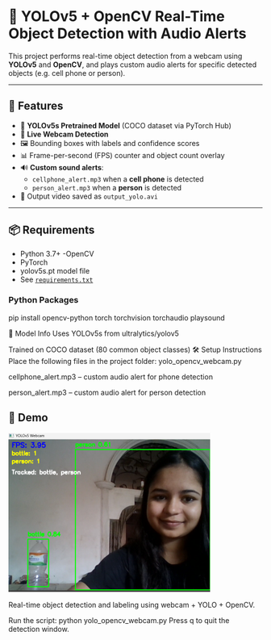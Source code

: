 # 🎯 YOLOv5 + OpenCV Real-Time Object Detection with Audio Alerts

This project performs real-time object detection from a webcam using **YOLOv5** and **OpenCV**, and plays custom audio alerts for specific detected objects (e.g. cell phone or person).

---

## 🚀 Features

- 🧠 **YOLOv5s Pretrained Model** (COCO dataset via PyTorch Hub)
- 🎥 **Live Webcam Detection**
- 🖼️ Bounding boxes with labels and confidence scores
- 📊 Frame-per-second (FPS) counter and object count overlay
- 🔊 **Custom sound alerts**:
  - `cellphone_alert.mp3` when a **cell phone** is detected
  - `person_alert.mp3` when a **person** is detected
- 💾 Output video saved as `output_yolo.avi`

---

## 📦 Requirements
- Python 3.7+
-OpenCV
- PyTorch
- yolov5s.pt model file
 - See [`requirements.txt`](./requirements.txt)

### Python Packages

pip install opencv-python torch torchvision torchaudio playsound

🧠 Model Info
Uses YOLOv5s from ultralytics/yolov5

Trained on COCO dataset (80 common object classes)
🛠️ Setup Instructions
Place the following files in the project folder:
yolo_opencv_webcam.py

cellphone_alert.mp3 – custom audio alert for phone detection

person_alert.mp3 – custom audio alert for person detection
## 🚀 Demo

<p align="left">
  <img src="./opencv.png" alt="Demo Screenshot" width="400"/>
</p>

Real-time object detection and labeling using webcam + YOLO + OpenCV.


Run the script:
python yolo_opencv_webcam.py
Press q to quit the detection window.
